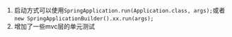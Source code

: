 
1. 启动方式可以使用```SpringApplication.run(Application.class, args);```或者```new SpringApplicationBuilder().xx.run(args);```
2. 增加了一些mvc层的单元测试
